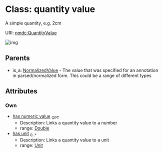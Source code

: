 
# Class: quantity value


A simple quantity, e.g. 2cm

URI: [nmdc:QuantityValue](https://microbiomedata/meta/QuantityValue)

![img](http://yuml.me/diagram/nofunky;dir:TB/class/\[Unit]<has%20unit%200..*-++\[QuantityValue|has_numeric_value:double%20%3F],%20\[NormalizedValue]^-\[QuantityValue])

## Parents

 *  is_a: [NormalizedValue](NormalizedValue.md) - The value that was specified for an annotation in parsed/normalized form. This could be a range of different types

## Attributes


### Own

 * [has numeric value](has_numeric_value.md)  <sub>OPT</sub>
    * Description: Links a quantity value to a number
    * range: [Double](Double.md)
 * [has unit](has_unit.md)  <sub>0..*</sub>
    * Description: Links a quantity value to a unit
    * range: [Unit](Unit.md)
